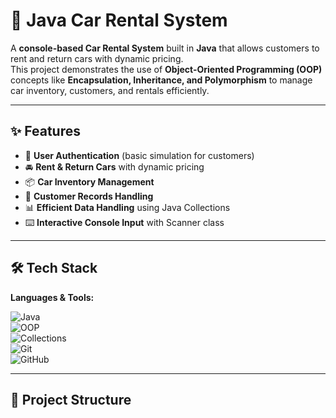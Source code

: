 # 🚗 Java Car Rental System  

A **console-based Car Rental System** built in **Java** that allows customers to rent and return cars with dynamic pricing.  
This project demonstrates the use of **Object-Oriented Programming (OOP)** concepts like **Encapsulation, Inheritance, and Polymorphism** to manage car inventory, customers, and rentals efficiently.  

---

## ✨ Features  
- 🔑 **User Authentication** (basic simulation for customers)  
- 🚘 **Rent & Return Cars** with dynamic pricing  
- 📦 **Car Inventory Management**  
- 👥 **Customer Records Handling**  
- 📊 **Efficient Data Handling** using Java Collections  
- ⌨️ **Interactive Console Input** with Scanner class  

---

## 🛠️ Tech Stack  

**Languages & Tools:**  

![Java](https://img.shields.io/badge/Java-ED8B00?style=for-the-badge&logo=java&logoColor=white)  
![OOP](https://img.shields.io/badge/OOP-Concepts-blue?style=for-the-badge)  
![Collections](https://img.shields.io/badge/Collections-HashMap%2C%20ArrayList-green?style=for-the-badge)  
![Git](https://img.shields.io/badge/Git-F05032?style=for-the-badge&logo=git&logoColor=white)  
![GitHub](https://img.shields.io/badge/GitHub-100000?style=for-the-badge&logo=github&logoColor=white)  

---

## 📂 Project Structure  

